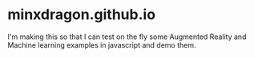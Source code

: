 # minxdragon.github.io
I'm making this so that I can test on the fly some Augmented Reality and Machine learning examples in javascript and demo them.
